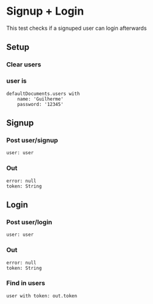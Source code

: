 # Signup + Login
This test checks if a signuped user can login afterwards

## Setup
### Clear users

### user is
	defaultDocuments.users with
		name: 'Guilherme'
		password: '12345'

## Signup
### Post user/signup
	user: user
### Out
	error: null
	token: String

## Login
### Post user/login
	user: user
### Out
	error: null
	token: String
### Find in users
	user with token: out.token